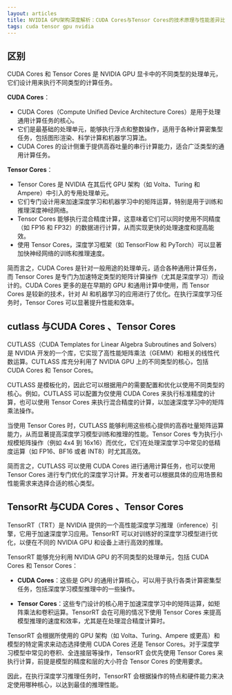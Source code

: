 ```yaml
---
layout: articles
title: NVIDIA GPU架构深度解析：CUDA Cores与Tensor Cores的技术原理与性能差异比较
tags: cuda tensor gpu nvidia
---
```


## 区别

CUDA Cores 和 Tensor Cores 是 NVIDIA GPU 显卡中的不同类型的处理单元，它们设计用来执行不同类型的计算任务。

**CUDA Cores**：
- CUDA Cores（Compute Unified Device Architecture Cores）是用于处理通用计算任务的核心。
- 它们是最基础的处理单元，能够执行浮点和整数操作，适用于各种计算密集型任务，包括图形渲染、科学计算和机器学习算法。
- CUDA Cores 的设计侧重于提供高吞吐量的串行计算能力，适合广泛类型的通用计算任务。

**Tensor Cores**：
- Tensor Cores 是 NVIDIA 在其后代 GPU 架构（如 Volta、Turing 和 Ampere）中引入的专用处理单元。
- 它们专门设计用来加速深度学习和机器学习中的矩阵运算，特别是用于训练和推理深度神经网络。
- Tensor Cores 能够执行混合精度计算，这意味着它们可以同时使用不同精度（如 FP16 和 FP32）的数据进行计算，从而实现更快的处理速度和提高能效。
- 使用 Tensor Cores，深度学习框架（如 TensorFlow 和 PyTorch）可以显著加快神经网络的训练和推理速度。

简而言之，CUDA Cores 是针对一般用途的处理单元，适合各种通用计算任务，而 Tensor Cores 是专门为加速特定类型的矩阵计算操作（尤其是深度学习）而设计的。CUDA Cores 更多的是在早期的 GPU 和通用计算中使用，而 Tensor Cores 是较新的技术，针对 AI 和机器学习的应用进行了优化。在执行深度学习任务时，Tensor Cores 可以显著提升性能和效率。

## cutlass 与CUDA Cores 、Tensor Cores
CUTLASS（CUDA Templates for Linear Algebra Subroutines and Solvers）是 NVIDIA 开发的一个库，它实现了高性能矩阵乘法（GEMM）和相关的线性代数运算。CUTLASS 库充分利用了 NVIDIA GPU 上的不同类型的核心，包括 CUDA Cores 和 Tensor Cores。

CUTLASS 是模板化的，因此它可以根据用户的需要配置和优化以使用不同类型的核心。例如，CUTLASS 可以配置为仅使用 CUDA Cores 来执行标准精度的计算，也可以使用 Tensor Cores 来执行混合精度的计算，以加速深度学习中的矩阵乘法操作。

当使用 Tensor Cores 时，CUTLASS 能够利用这些核心提供的高吞吐量矩阵运算能力，从而显著提高深度学习模型训练和推理的性能。Tensor Cores 专为执行小规模矩阵操作（例如 4x4 到 16x16）而优化，它们在处理深度学习中常见的低精度运算（如 FP16、BF16 或者 INT8）时尤其高效。

简而言之，CUTLASS 可以使用 CUDA Cores 进行通用计算任务，也可以使用 Tensor Cores 进行专门优化的深度学习计算。开发者可以根据具体的应用场景和性能需求来选择合适的核心类型。

## TensorRt 与CUDA Cores 、Tensor Cores

TensorRT（TRT）是 NVIDIA 提供的一个高性能深度学习推理（inference）引擎，它用于加速深度学习应用。TensorRT 可以对训练好的深度学习模型进行优化，以便在不同的 NVIDIA GPU 和设备上进行高效的推理。

TensorRT 能够充分利用 NVIDIA GPU 的不同类型的处理单元，包括 CUDA Cores 和 Tensor Cores：

- **CUDA Cores**：这些是 GPU 的通用计算核心，可以用于执行各类计算密集型任务，包括深度学习模型推理中的一些操作。

- **Tensor Cores**：这些专门设计的核心用于加速深度学习中的矩阵运算，如矩阵乘法和卷积运算。TensorRT 会在可用的情况下使用 Tensor Cores 来提高模型推理的速度和效率，尤其是在处理混合精度计算时。

TensorRT 会根据所使用的 GPU 架构（如 Volta、Turing、Ampere 或更高）和模型的特定需求来动态选择使用 CUDA Cores 还是 Tensor Cores。对于深度学习模型中常见的卷积、全连接层等操作，TensorRT 会优先使用 Tensor Cores 来执行计算，前提是模型的精度和层的大小符合 Tensor Cores 的使用要求。

因此，在执行深度学习推理任务时，TensorRT 会根据操作的特点和硬件能力来决定使用哪种核心，以达到最佳的推理性能。